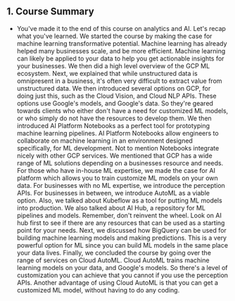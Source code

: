 ## 1. Course Summary

* You've made it to the end of this course on analytics and AI. Let's recap what you've learned. We started the course by making the case for machine learning transformative potential. Machine learning has already helped many businesses scale, and be more efficient. Machine learning can likely be applied to your data to help you get actionable insights for your businesses. We then did a high level overview of the GCP ML ecosystem. Next, we explained that while unstructured data is omnipresent in a business, it's often very difficult to extract value from unstructured data. We then introduced several options on GCP, for doing just this, such as the Cloud Vision, and Cloud NLP APIs. These options use Google's models, and Google's data. So they're geared towards clients who either don't have a need for customized ML models, or who simply do not have the resources to develop them. We then introduced AI Platform Notebooks as a perfect tool for prototyping machine learning pipelines. AI Platform Notebooks allow engineers to collaborate on machine learning in an environment designed specifically, for ML development. Not to mention Notebooks integrate nicely with other GCP services. We mentioned that GCP has a wide range of ML solutions depending on a businesses resource and needs. For those who have in-house ML expertise, we made the case for AI platform which allows you to train customize ML models on your own data. For businesses with no ML expertise, we introduce the perception APIs. For businesses in between, we introduce AutoML as a viable option. Also, we talked about Kubeflow as a tool for putting ML models into production. We also talked about AI Hub, a repository for ML pipelines and models. Remember, don't reinvent the wheel. Look on AI hub first to see if there are any resources that can be used as a starting point for your needs. Next, we discussed how BigQuery can be used for building machine learning models and making predictions. This is a very powerful option for ML since you can build ML models in the same place your data lives. Finally, we concluded the course by going over the range of services on Cloud AutoML. Cloud AutoML trains machine learning models on your data, and Google's models. So there's a level of customization you can achieve that you cannot if you use the perception APIs. Another advantage of using Cloud AutoML is that you can get a customized ML model, without having to do any coding.